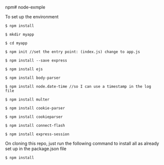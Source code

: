 npm# node-exmple

To set up the environment
    
    $ npm install
    
    $ mkdir myapp
	
	$ cd myapp
	
	$ npm init //set the entry point: (index.js) change to app.js

	$ npm install --save express
	
	$ npm install ejs
	
	$ npm install body-parser
	
	$ npm install node.date-time //so I can use a timestamp in the log file
		
	$ npm install multer
	
	$ npm install cookie-parser
	
	$ npm install cookieparser
	
	$ npm install connect-flash
	
	$ npm install express-session
    
    
On cloning this repo, just run the following command to install all as already set up in the package.json file

	$ npm install

